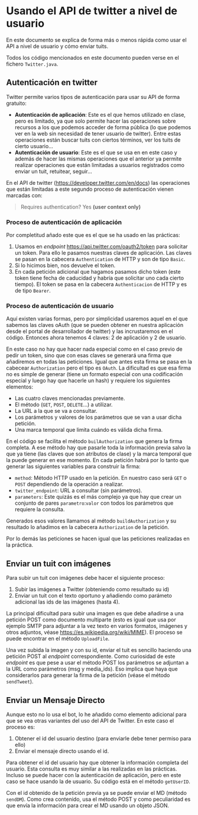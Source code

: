 # Usando el API de twitter a nivel de usuario

En este documento se explica de forma más o menos rápida como usar el API a nivel de usuario y cómo enviar tuits.

Todos los código mencionados en este documento pueden verse en el fichero `Twitter.java`.

## Autenticación en twitter

Twitter permite varios tipos de autenticación para usar su API de forma gratuito:

* **Autenticación de aplicación**: Este es el que hemos utilizado en clase, pero es limitado, ya que solo permite hacer las operaciones sobre recursos a los que podemos acceder de forma pública (lo que podemos ver en la web sin necesidad de tener usuario de twitter). Entre estas operaciones están buscar tuits con ciertos términos, ver los tuits de cierto usuario...
* **Autenticación de usuario**: Este es el que se usa en en este caso y además de hacer las mismas operaciones que el anterior ya permite realizar operaciones que están limitadas a usuarios registrados como enviar un tuit, retuitear, seguir...

En el API de twitter (<https://developer.twitter.com/en/docs>) las operaciones que están limitadas a este segundo proceso de autenticación vienen marcadas con:

> Requires authentication? 	Yes **(user context only)**

### Proceso de autenticación de aplicación

Por completitud añado este que es el que se ha usado en las prácticas:

1. Usamos en *endpoint* <https://api.twitter.com/oauth2/token> para solicitar un token. Para ello le pasamos nuestras claves de aplicación. Las claves se pasan en la cabecera `Authentication` de HTTP y son de tipo `Basic`.
2. Si lo hicimos bien, nos devuelve el token.
3. En cada petición adicional que hagamos pasamos dicho token (este token tiene fecha de caducidad y habría que solicitar uno cada cierto tiempo). El token se pasa en la cabecera `Authenticacion` de HTTP y es de tipo `Bearer`.

### Proceso de autenticación de usuario

Aquí existen varias formas, pero por simplicidad usaremos aquel en el que sabemos las claves oAuth (que se pueden obtener en nuestra aplicación desde el portal de desarrollador de twitter) y las incrustaremos en el código. Entonces ahora tenemos 4 claves: 2 de aplicación y 2 de usuario.

En este caso no hay que hacer nada especial como en el caso previo de pedir un token, sino que con esas claves se generará una firma que añadiremos en todas las peticiones. Igual que antes esta firma se pasa en la cabecear `Authorization` pero el tipo es `OAuth`. La dificultad es que esa firma no es simple de generar (tiene un formato especial con una codificación especial y luego hay que hacerle un hash) y requiere los siguientes elementos:

* Las cuatro claves mencionadas previamente.
* El método (`GET`, `POST`, `DELETE`...) a utilizar.
* La URL a la que se va a consultar.
* Los parámetros y valores de los parámetros que se van a usar dicha petición.
* Una marca temporal que limita cuándo es válida dicha firma.

En el código se facilita el método `builAuthorization` que genera la firma completa. A ese método hay que pasarle toda la información previa salvo la que ya tiene (las claves que son atributos de clase) y la marca temporal que la puede generar en ese momento. En cada petición habrá por lo tanto que generar las siguientes variables para construir la firma:

* `method`: Método HTTP usado en la petición. En nuestro caso será `GET` o `POST` dependiendo de la operación a realizar.
* `twitter_endpoint`: URL a consultar (sin parámetros).
* `parameters`: Este quizás es el más complejo ya que hay que crear un conjunto de pares `parametro`:`valor` con todos los parámetros que requiere la consulta.

Generados esos valores llamamos al método `buildAuthorization` y su resultado lo añadimos en la cabecera `Authorization` de la petición. 

Por lo demás las peticiones se hacen igual que las peticiones realizadas en la práctica.

## Enviar un tuit con imágenes

Para subir un tuit con imágenes debe hacer el siguiente proceso:

1. Subir las imágenes a Twitter (obteniendo como resultado su id)
2. Enviar un tuit con el texto oportuno y añadiendo como parámeto adicional las ids de las imágenes (hasta 4).

La principal dificultad para subir una imagen es que debe añadirse a una petición POST como documento multiparte (esto es igual que usa por ejemplo SMTP para adjuntar a la vez texto en varios formatos, imágenes y otros adjuntos, véase <https://es.wikipedia.org/wiki/MIME>). El proceso se puede encontrar en el método `UploadFile`.

Una vez subida la imagen y con su id, enviar el tuit es sencillo haciendo una petición POST al *endpoint* correspondiente. Como curiosidad de este *endpoint* es que pese a usar el método POST los parámetros se adjuntan a la URL como parámetros (msg y media_ids). Eso implica que haya que considerarlos para generar la firma de la petición (véase el método `sendTweet`).

## Enviar un Mensaje Directo

Aunque esto no lo usa el bot, lo he añadido como elemento adicional para que se vea otras variantes del uso del API de Twitter. En este caso el proceso es:

1. Obtener el id del usuario destino (para enviarle debe tener permiso para ello)
2. Enviar el mensaje directo usando el id.

Para obtener el id del usuario hay que obtener la información completa del usuario. Esta consulta es muy similar a las realizadas en las prácticas. Incluso se puede hacer con la autenticación de aplicación, pero en este caso se hace usando la de usuario. Su código está en el método `getUserID`.

Con el id obtenido de la petición previa ya se puede enviar el MD (método `sendDM`). Como crea contenido, usa el método POST y como peculiaridad es que envía la información para crear el MD usando un objeto JSON.


